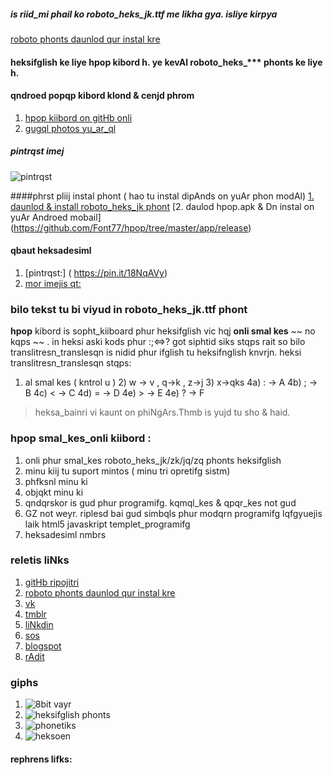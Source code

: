 ##### is riid_mi phail ko roboto_heks_jk.ttf me likha gya. isliye kirpya 
[roboto phonts daunlod qur instal kre][roboto heksbin phonts]

#### heksifglish ke liye hpop kibord h. ye kevAl roboto_heks_***  phonts ke liye h.
#### qndroed popqp kibord klond &amp; cenjd phrom  
1. [hpop kiibord on gitHb onli][hqkqrskibord_yu_ar_ql] 
2. [gugql photos yu_ar_ql](https://photos.app.goo.gl/xb4q21EsQ6yWAo6m7)

##### pintrqst imej
![pintrqst](https://i.pinimg.com/originals/e8/e8/c8/e8e8c80df0952ad32725b24fdbaff83b.gif)
   

####phrst pliij instal phont ( hao tu instal dipAnds on yuAr phon modAl)
[1. daunlod & install roboto_heks_jk phont]( https://github.com/Font77/hpop/tree/master/app/src/main/res/font )
[2. daulod hpop.apk & Dn instal on yuAr Androed mobail] (https://github.com/Font77/hpop/tree/master/app/release)

#### qbaut heksadesiml  
1. [pintrqst:] ( https://pin.it/18NqAVy)
2.  [mor imejis qt:](https://pin.it/1ztSTHM)

### bilo tekst tu bi viyud in roboto_heks_jk.ttf phont
**hpop** kibord is sopht_kiiboard phur heksifglish vic hqj **onli smal kes**  ~~ no kqps ~~ .
in heksi aski kods phur :;&lt;=&gt;? got siphtid siks stqps rait
so bilo translitresn_translesqn is nidid phur 
ifglish tu heksifnglish knvrjn.
heksi translitresn_translesqn stqps:
1) al smal kes ( kntrol u ) 2) w -> v , q->k , z->j 3) x->qks 
4a) : -> A 4b) ; -> B 4c) < -> C 4d) = -> D 4e) > -> E 4e) ? -> F

> heksa_bainri vi kaunt on phiNgArs.Thmb is yujd tu sho & haid.

### hpop smal_kes_onli kiibord :  
1. onli phur smal_kes roboto_heks_jk/zk/jq/zq phonts heksifglish
2. minu kiij tu suport mintos ( minu tri opretifg sistm)
 1. phfksnl minu ki
 2. objqkt minu ki
3. qndqrskor is gud phur programifg. kqmql_kes & qpqr_kes not gud
4. GZ not weyr. riplesd bai gud simbqls phur modqrn programifg lqfgyuejis laik html5 javaskript templet_programifg
5. heksadesiml nmbrs

### reletis liNks
1. [gitHb ripojitri](http://github.com/Font77/hpop)
2. [roboto phonts daunlod qur instal kre][roboto heksbin phonts]
3. [vk](http://vk.com/etphor)
4. [tmblr](http://heksinglish.tumblr.com)
5. [liNkdin](http://linkedin.com/in/vnti10vnso100)
6. [sos](http://en.wikipedia.org/wiki/Subject%E2%80%93object%E2%80%93verb)
7. [blogspot](http://heksadesiml.blogspot.com)
8. [rAdit](http://reddit.com/user/heksadesiml)

### giphs
1. ![8bit vayr](https://photos.google.com/photo/AF1QipOqzo4DC5FWus2ehcm6gZm-F0LnDTifwdc7wXS4)
2. ![heksifglish phonts](https://i.pinimg.com/originals/a6/c0/94/a6c094248a071ea0e99197429f6cfc03.gif)
3. ![phonetiks](https://photos.app.goo.gl/xb4q21EsQ6yWAo6m7)
4. ![heksoen](https://photos.app.goo.gl/wGSzsBxjmJjFAbAm9)

#### rephrens lifks:  
[roboto heksbin phonts]: http://github.com/Font77/hpop/tree/master/app/src/main/res/font
[hqkqrskibord_yu_ar_ql]: https://github.com/klausw/hackerskeyboard